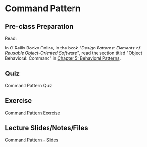 # Command Pattern

## Pre-class Preparation
  
Read:

In O'Reilly Books Online, in the book *"Design Patterns: Elements of Reusable Object-Oriented Software"*, read the
section titled "Object Behavioral: Command" in [Chapter 5: Behavioral Patterns](https://learning.oreilly.com/library/view/design-patterns-elements/0201633612/ch05.html).

## Quiz

Command Pattern Quiz

## Exercise

[Command Pattern Exercise](./command-exercise.md)

## Lecture Slides/Notes/Files

[Command Pattern - Slides](https://docs.google.com/presentation/d/1qToFT15ShrjdgTmmhE-QtcxIZjF-UM2rte2YhILcO9g/edit?usp=drive_link)
